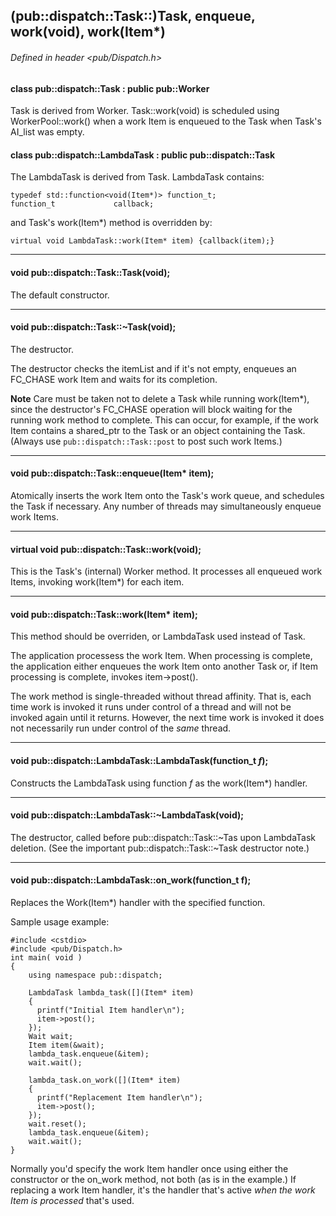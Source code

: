 <!-- -------------------------------------------------------------------------
//
//       Copyright (c) 2023 Frank Eskesen.
//
//       This file is free content, distributed under the MIT license.
//       (See accompanying file LICENSE.MIT or the original contained
//       within https://opensource.org/licenses/MIT)
//
//----------------------------------------------------------------------------
//
// Title-
//       ~/src/doc/cpp/pub_disp-task.md
//
// Purpose-
//       Dispatch.h reference manual: Task
//
// Last change date-
//       2023/07/28
//
-------------------------------------------------------------------------- -->
## (pub::dispatch::Task::)Task, enqueue, work(void), work(Item*)

###### Defined in header <pub/Dispatch.h>

#### class pub::dispatch::Task : public pub::Worker

Task is derived from Worker.
Task::work(void) is scheduled using WorkerPool::work() when a work Item is
enqueued to the Task when Task's AI_list was empty.

#### class pub::dispatch::LambdaTask : public pub::dispatch::Task

The LambdaTask is derived from Task.
LambdaTask contains:

```
typedef std::function<void(Item*)> function_t;
function_t             callback;
```

and Task's work(Item*) method is overridden by:

```
virtual void LambdaTask::work(Item* item) {callback(item);}
```

<!-- ===================================================================== -->
---
#### void pub::dispatch::Task::Task(void);

The default constructor.

---
#### void pub::dispatch::Task::~Task(void);

The destructor.

The destructor checks the itemList and if it's not empty, enqueues an FC_CHASE
work Item and waits for its completion.

__Note__ Care must be taken not to delete a Task while running work(Item*),
since the destructor's FC_CHASE operation will block waiting for the
running work method to complete. This can occur, for example, if the work
Item contains a shared_ptr to the Task or an object containing the Task.
(Always use `pub::dispatch::Task::post` to post such work Items.)

---
#### void pub::dispatch::Task::enqueue(Item* item);

Atomically inserts the work Item onto the Task's work queue, and schedules
the Task if necessary.
Any number of threads may simultaneously enqueue work Items.

---
#### virtual void pub::dispatch::Task::work(void);

This is the Task's (internal) Worker method.
It processes all enqueued work Items, invoking work(Item*) for each item.

---
#### void pub::dispatch::Task::work(Item* item);

This method should be overriden, or LambdaTask used instead of Task.

The application processess the work Item.
When processing is complete, the application either enqueues the work Item
onto another Task or, if Item processing is complete, invokes item->post().

The work method is single-threaded without thread affinity.
That is, each time work is invoked it runs under control of a thread
and will not be invoked again until it returns.
However, the next time work is invoked it does not necessarily run under
control of the *same* thread.

<!-- ===================================================================== -->
---
#### void pub::dispatch::LambdaTask::LambdaTask(function_t *f*);

Constructs the LambdaTask using function *f* as the work(Item*) handler.

---
#### void pub::dispatch::LambdaTask::~LambdaTask(void);

The destructor, called before pub::dispatch::Task::~Tas upon LambdaTask
deletion.
(See the important pub::dispatch::Task::~Task destructor note.)

---
#### void pub::dispatch::LambdaTask::on_work(function_t f);

Replaces the Work(Item*) handler with the specified function.

Sample usage example:
```
#include <cstdio>
#include <pub/Dispatch.h>
int main( void )
{
    using namespace pub::dispatch;

    LambdaTask lambda_task([](Item* item)
    {
      printf("Initial Item handler\n");
      item->post();
    });
    Wait wait;
    Item item(&wait);
    lambda_task.enqueue(&item);
    wait.wait();

    lambda_task.on_work([](Item* item)
    {
      printf("Replacement Item handler\n");
      item->post();
    });
    wait.reset();
    lambda_task.enqueue(&item);
    wait.wait();
}
```

Normally you'd specify the work Item handler once using either the constructor
or the on_work method, not both (as is in the example.)
If replacing a work Item handler, it's the handler that's active
*when the work Item is processed* that's used.
